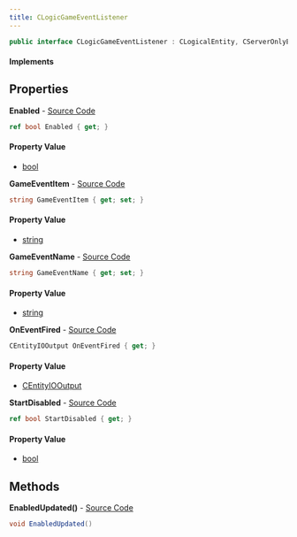 ```yaml
---
title: CLogicGameEventListener
---
```


```csharp
public interface CLogicGameEventListener : CLogicalEntity, CServerOnlyEntity, CBaseEntity, CEntityInstance, ISchemaClass<CEntityInstance>, ISchemaClass<CBaseEntity>, ISchemaClass<CServerOnlyEntity>, ISchemaClass<CLogicalEntity>, ISchemaClass<CLogicGameEventListener>, ISchemaField, ISchemaClass, INativeHandle
```

#### Implements

## Properties

**Enabled** - [Source Code](https://github.com/swiftly-solution/swiftlys2/blob/main/managed/src/SwiftlyS2.Generated/Schemas/Interfaces/CLogicGameEventListener.cs#L22)

```csharp
ref bool Enabled { get; }
```

#### Property Value

- [bool](https://learn.microsoft.com/dotnet/api/system.boolean)

**GameEventItem** - [Source Code](https://github.com/swiftly-solution/swiftlys2/blob/main/managed/src/SwiftlyS2.Generated/Schemas/Interfaces/CLogicGameEventListener.cs#L20)

```csharp
string GameEventItem { get; set; }
```

#### Property Value

- [string](https://learn.microsoft.com/dotnet/api/system.string)

**GameEventName** - [Source Code](https://github.com/swiftly-solution/swiftlys2/blob/main/managed/src/SwiftlyS2.Generated/Schemas/Interfaces/CLogicGameEventListener.cs#L18)

```csharp
string GameEventName { get; set; }
```

#### Property Value

- [string](https://learn.microsoft.com/dotnet/api/system.string)

**OnEventFired** - [Source Code](https://github.com/swiftly-solution/swiftlys2/blob/main/managed/src/SwiftlyS2.Generated/Schemas/Interfaces/CLogicGameEventListener.cs#L16)

```csharp
CEntityIOOutput OnEventFired { get; }
```

#### Property Value

- [CEntityIOOutput](/docs/api/shared/schemadefinitions/centityiooutput)

**StartDisabled** - [Source Code](https://github.com/swiftly-solution/swiftlys2/blob/main/managed/src/SwiftlyS2.Generated/Schemas/Interfaces/CLogicGameEventListener.cs#L24)

```csharp
ref bool StartDisabled { get; }
```

#### Property Value

- [bool](https://learn.microsoft.com/dotnet/api/system.boolean)

## Methods

**EnabledUpdated()** - [Source Code](https://github.com/swiftly-solution/swiftlys2/blob/main/managed/src/SwiftlyS2.Generated/Schemas/Interfaces/CLogicGameEventListener.cs#L26)

```csharp
void EnabledUpdated()
```

